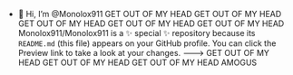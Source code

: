 - 👋 Hi, I’m @Monolox911
GET OUT OF MY HEAD 
GET OUT OF MY HEAD 
GET OUT OF MY HEAD 
GET OUT OF MY HEAD 
GET OUT OF MY HEAD 
Monolox911/Monolox911 is a ✨ special ✨ repository because its `README.md` (this file) appears on your GitHub profile.
You can click the Preview link to take a look at your changes.
--->
GET OUT OF MY HEAD 
GET OUT OF MY HEAD 
GET OUT OF MY HEAD 
AMOGUS
